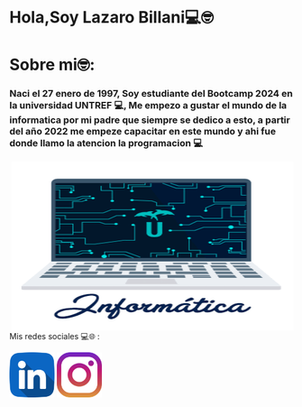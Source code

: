 <h1>Hola,Soy Lazaro Billani💻🤓</h1>

<h1>Sobre mi🤓: <h3>Naci el 27 enero de 1997, Soy estudiante del Bootcamp 2024 en la universidad UNTREF 💻, Me empezo a gustar el mundo de la informatica por mi padre que siempre
se dedico a esto, a partir del año 2022 me empeze capacitar en este mundo
y ahi fue donde llamo la atencion la programacion 💻</h3></h1>




<img align='right' src='giphy.gif'
width='500' height="300"/>


Mis redes sociales 💻🌐 :
 
  <a href="https://www.linkedin.com/in/lazaro-billani/">
  <img width="80" heigth="80" src="linkedin.png"></a>
 <a href="https://www.instagram.com/lazarobillani/">
  <img width="80" heigth="80" src="instagram.png"></a>


